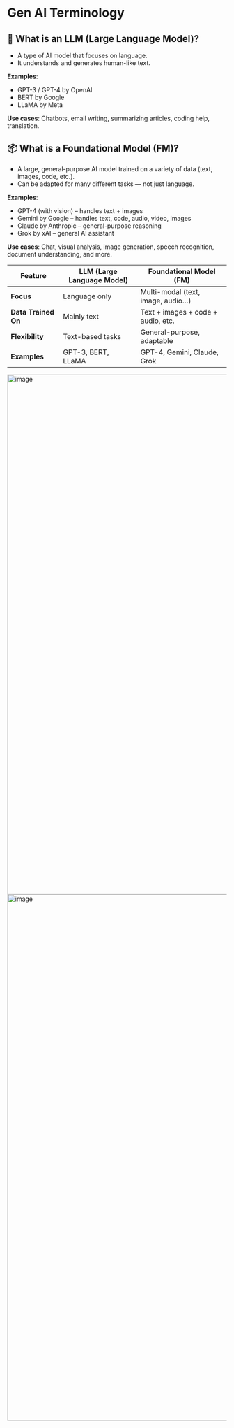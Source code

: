 # Gen AI Terminology

## 🧠 What is an LLM (Large Language Model)?

- A type of AI model that focuses on language.
- It understands and generates human-like text.

**Examples**:

- GPT-3 / GPT-4 by OpenAI
- BERT by Google
- LLaMA by Meta

**Use cases**: Chatbots, email writing, summarizing articles, coding help, translation.

## 📦 What is a Foundational Model (FM)?

- A large, general-purpose AI model trained on a variety of data (text, images, code, etc.).
- Can be adapted for many different tasks — not just language.

**Examples**:

- GPT-4 (with vision) – handles text + images
- Gemini by Google – handles text, code, audio, video, images
- Claude by Anthropic – general-purpose reasoning
- Grok by xAI – general AI assistant

**Use cases**: Chat, visual analysis, image generation, speech recognition, document understanding, and more.

| **Feature**         | **LLM (Large Language Model)** | **Foundational Model (FM)**              |
|---------------------|-------------------------------|------------------------------------------|
| **Focus**           | Language only                 | Multi-modal (text, image, audio…)        |
| **Data Trained On** | Mainly text                   | Text + images + code + audio, etc.       |
| **Flexibility**     | Text-based tasks              | General-purpose, adaptable               |
| **Examples**        | GPT-3, BERT, LLaMA            | GPT-4, Gemini, Claude, Grok              |

<img width="1190" alt="image" src="https://github.com/user-attachments/assets/e185af0f-b80c-43a6-bac7-d2cb2aa198b4" />


<img width="1205" alt="image" src="https://github.com/user-attachments/assets/7fa67fcf-b684-462b-8a4c-1c7545e1cba2" />




